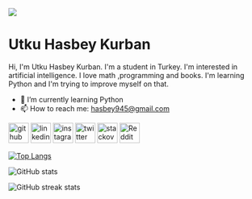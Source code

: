 
![](https://pbs.twimg.com/profile_banners/1260629331749068802/1637298607/600x200)

# Utku Hasbey Kurban

Hi, I'm Utku Hasbey Kurban. I'm a student in Turkey. I'm interested in artificial intelligence. I love math ,programming and books. I'm learning Python and I'm trying to improve myself on that.

- 🌱 I’m currently learning Python 
- 📫 How to reach me: hasbey945@gmail.com 


[<img src='https://cdn.jsdelivr.net/npm/simple-icons@3.0.1/icons/github.svg' alt='github' height='40'>](https://github.com/Liduvo)  [<img src='https://cdn.jsdelivr.net/npm/simple-icons@3.0.1/icons/linkedin.svg' alt='linkedin' height='40'>](https://www.linkedin.com/in/utku-hasbey-kurban-0840301bb//)  [<img src='https://cdn.jsdelivr.net/npm/simple-icons@3.0.1/icons/instagram.svg' alt='instagram' height='40'>](https://www.instagram.com/utku.hasbey/)  [<img src='https://cdn.jsdelivr.net/npm/simple-icons@3.0.1/icons/twitter.svg' alt='twitter' height='40'>](https://twitter.com/UtkuLiduvo)  [<img src='https://cdn.jsdelivr.net/npm/simple-icons@3.0.1/icons/stackoverflow.svg' alt='stackoverflow' height='40'>](https://stackoverflow.com/users/17453502)  [<img src='https://cdn.jsdelivr.net/npm/simple-icons@3.0.1/icons/reddit.svg' alt='Reddit' height='40'>](https://www.reddit.com/user/Liduvo)  

[![Top Langs](https://github-readme-stats.vercel.app/api/top-langs/?username=Liduvo)](https://github.com/anuraghazra/github-readme-stats)

![GitHub stats](https://github-readme-stats.vercel.app/api?username=Liduvo&show_icons=true)  

![GitHub streak stats](https://github-readme-streak-stats.herokuapp.com/?user=Liduvo)  



